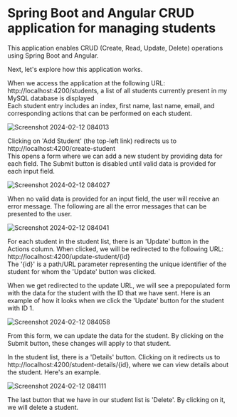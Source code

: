 <h1> <b> Spring Boot and Angular CRUD application for managing students </b> </h1>

<p>This application enables CRUD (Create, Read, Update, Delete) operations using Spring Boot and Angular.</p>

<p>Next, let's explore how this application works. </p>

<p> When we access the application at the following URL: http://localhost:4200/students, a list of all students currently present in my MySQL database is displayed <br>
Each student entry includes an index, first name, last name, email, and corresponding actions that can be performed on each student. </p>

![Screenshot 2024-02-12 084013](https://github.com/RobertoStev/Spring-Boot-and-Angular-student-management-system/assets/65564783/510f0ffe-0aeb-4686-8f4d-120a52acf67d)

<p> Clicking on 'Add Student' (the top-left link) redirects us to http://localhost:4200/create-student <br>
This opens a form where we can add a new student by providing data for each field. The Submit button is disabled until valid data is provided for each input field. </p>

![Screenshot 2024-02-12 084027](https://github.com/RobertoStev/Spring-Boot-and-Angular-student-management-system/assets/65564783/7a38e140-9fe6-43b5-85d2-13d9f51f7fc1)

<p> When no valid data is provided for an input field, the user will receive an error message. The following are all the error messages that can be presented to the user. </p>

![Screenshot 2024-02-12 084041](https://github.com/RobertoStev/Spring-Boot-and-Angular-student-management-system/assets/65564783/e5229b2c-1b30-431c-a8fc-f8d9eac246ce)

<p> For each student in the student list, there is an 'Update' button in the Actions column. When clicked, we will be redirected to the following URL: http://localhost:4200/update-student/{id} <br>
The '{id}' is a path/URL parameter representing the unique identifier of the student for whom the 'Update' button was clicked.

<p> When we get redirected to the update URL, we will see a prepopulated form with the data for the student with the ID that we have sent. Here is an example of how it looks when we click the 'Update' button for the student with ID 1. </p>

![Screenshot 2024-02-12 084058](https://github.com/RobertoStev/Spring-Boot-and-Angular-student-management-system/assets/65564783/1c424208-6841-4e21-8a50-fbc94a1d6c0d)

<p> From this form, we can update the data for the student. By clicking on the Submit button, these changes will apply to that student. </p>

<p> In the student list, there is a 'Details' button. Clicking on it redirects us to http://localhost:4200/student-details/{id}, where we can view details about the student. Here's an example.</p>

![Screenshot 2024-02-12 084111](https://github.com/RobertoStev/Spring-Boot-and-Angular-student-management-system/assets/65564783/a0bce109-8790-463a-a480-5b2d07b27f11)

<p> The last button that we have in our student list is 'Delete'. By clicking on it, we will delete a student. </p>
